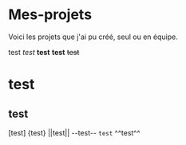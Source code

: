 # Mes-projets
Voici les projets que j'ai pu créé, seul ou en équipe.

test
*test*
**test**
__test__
~~test~~
# test
## test
[test]
{test}
||test||
--test--
`test`
^^test^^
